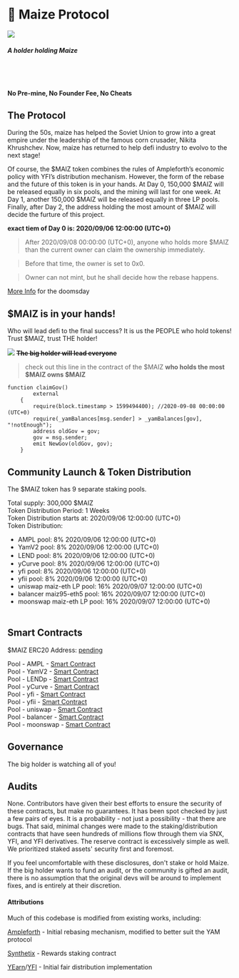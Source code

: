# 🌽 Maize Protocol 
![](https://th.bing.com/th/id/OIP.oQZ_32LCDIQCXjhxCkJGbQHaFt?w=216&h=180&c=7&o=5&pid=1.7)
#### *A holder holding Maize*
   　  
-----
#### No Pre-mine, No Founder Fee, No Cheats

## The Protocol
During the 50s, maize has helped the Soviet Union to grow into a great empire under the leadership of the famous corn crusader, Nikita Khrushchev. Now, maize has returned to help defi industry to evolvo to the next stage!

Of course, the $MAIZ token combines the rules of Ampleforth’s economic policy with YFI’s distribution mechanism. However, the form of the rebase and the future of this token is in your hands. At Day 0, 150,000 $MAIZ will be released equally in six pools, and the mining will last for one week. At Day 1, another 150,000 $MAIZ will be released equally in three LP pools. Finally, after Day 2, the address holding the most amount of $MAIZ will decide the furture of this project.

**exact tiem of Day 0 is: 2020/09/06 12:00:00 (UTC+0)**

> After 2020/09/08 00:00:00 (UTC+0), anyone who holds more $MAIZ than the current owner can claim the ownership immediately.

> Before that time, the owner is set to 0x0.

> Owner can not mint, but he shall decide how the rebase happens.

[More Info](https://github.com/Zombie-Finance/zombie-protocol/wiki/Doomsday-Prophecy---What-is-Doomsday-Clock-and-Debase%3F) for the doomsday

## $MAIZ is in your hands!

Who will lead defi to the final success? It is us the PEOPLE who hold tokens! Trust $MAIZ, trust THE holder!


![](https://th.bing.com/th/id/OIP.NbTFHjBbIgHnsmGninftWQHaFr?w=229&h=180&c=7&o=5&pid=1.7) 
**~~The big holder will lead everyone~~**


> check out this line in the contract of the $MAIZ **who holds the most $MAIZ owns $MAIZ**
```
function claimGov()
        external
    {
        require(block.timestamp > 1599494400); //2020-09-08 00:00:00 (UTC+0)
        require(_yamBalances[msg.sender] > _yamBalances[gov], "!notEnough");
        address oldGov = gov;
        gov = msg.sender;
        emit NewGov(oldGov, gov);
    }
```

## Community Launch & Token Distribution
The $MAIZ token has 9 separate staking pools.

Total supply: 300,000 $MAIZ  
Token Distribution Period: 1 Weeks  
Token Distribution starts at: 2020/09/06 12:00:00 (UTC+0)  
Token Distribution:
* AMPL pool: 8%    2020/09/06 12:00:00 (UTC+0)  
* YamV2 pool: 8%   2020/09/06 12:00:00 (UTC+0)  
* LEND pool: 8%    2020/09/06 12:00:00 (UTC+0)  　　　　
* yCurve pool: 8%    2020/09/06 12:00:00 (UTC+0)  
* yfi pool: 8%   2020/09/06 12:00:00 (UTC+0)  
* yfii pool: 8%    2020/09/06 12:00:00 (UTC+0) 
* uniswap maiz-eth LP pool: 16%    2020/09/07 12:00:00 (UTC+0)  
* balancer maiz95-eth5 pool: 16%   2020/09/07 12:00:00 (UTC+0)  
* moonswap maiz-eth LP pool: 16%    2020/09/07 12:00:00 (UTC+0) 　　　　　　　


## Smart Contracts
$MAIZ ERC20 Address: [pending](https://etherscan.io/token/)  

Pool - AMPL - [Smart Contract](https://etherscan.io/address/)  
Pool - YamV2 - [Smart Contract](https://etherscan.io/address/)  
Pool - LENDp  - [Smart Contract](https://etherscan.io/address/)  
Pool - yCurve - [Smart Contract](https://etherscan.io/address/)  
Pool - yfi - [Smart Contract](https://etherscan.io/address/)  
Pool - yfii - [Smart Contract](https://etherscan.io/address/)  
Pool - uniswap - [Smart Contract](https://etherscan.io/address/)  
Pool - balancer - [Smart Contract](https://etherscan.io/address/)  
Pool - moonswap - [Smart Contract](https://etherscan.io/address/)  


## Governance
The big holder is watching all of you!


## Audits

None. Contributors have given their best efforts to ensure the security of these contracts, but make no guarantees. It has been spot checked by just a few pairs of eyes. It is a probability - not just a possibility - that there are bugs. That said, minimal changes were made to the staking/distribution contracts that have seen hundreds of millions flow through them via SNX, YFI, and YFI derivatives. The reserve contract is excessively simple as well. We prioritized staked assets' security first and foremost.


If you feel uncomfortable with these disclosures, don't stake or hold Maize. If the big holder wants to fund an audit, or the community is gifted an audit, there is no assumption that the original devs will be around to implement fixes, and is entirely at their discretion.



#### Attributions
Much of this codebase is modified from existing works, including:

[Ampleforth](https://ampleforth.org) - Initial rebasing mechanism, modified to better suit the YAM protocol

[Synthetix](https://synthetix.io) - Rewards staking contract

[YEarn](https://yearn.finance)/[YFI](https://ygov.finance) - Initial fair distribution implementation
